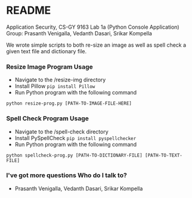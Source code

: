 # README #

Application Security, CS-GY 9163
Lab 1a (Python Console Application)
Group: Prasanth Venigalla, Vedanth Dasari, Srikar Kompella

We wrote simple scripts to both re-size an image as well as spell check a given text file and dictionary file.

### Resize Image Program Usage ###

* Navigate to the /resize-img directory
* Install Pillow ```pip install Pillow```
* Run Python program with the following command

```python resize-prog.py [PATH-TO-IMAGE-FILE-HERE]``` 

### Spell Check Program Usage ###

* Navigate to the /spell-check directory
* Install PySpellCheck ```pip install pyspellchecker```
* Run Python program with the following command

```python spellcheck-prog.py [PATH-TO-DICTIONARY-FILE] [PATH-TO-TEXT-FILE]``` 

### I've got more questions Who do I talk to? ###

* Prasanth Venigalla, Vedanth Dasari, Srikar Kompella
